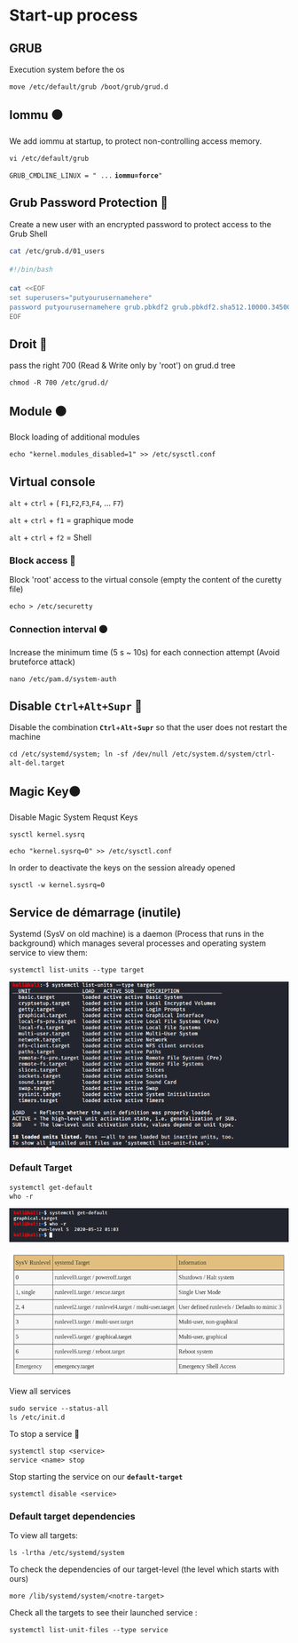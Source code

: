 # Start-up process

## GRUB 

Execution system before the os

```text
move /etc/default/grub /boot/grub/grud.d
```

## Iommu ⚫ 

We add iommu at startup, to protect non-controlling access memory.

```text
vi /etc/default/grub
```

`GRUB_CMDLINE_LINUX = " ...` **`iommu=force`**`"`

## Grub Password Protection 🔴 

Create a new user with an encrypted password to protect access to the Grub Shell

```bash
cat /etc/grub.d/01_users

#!/bin/bash

cat <<EOF
set superusers="putyourusernamehere"
password putyourusernamehere grub.pbkdf2 grub.pbkdf2.sha512.10000.3450C89...
EOF
```

## Droit 🔴 

pass the right 700 \(Read & Write only by 'root'\) on grud.d tree

```text
chmod -R 700 /etc/grud.d/
```

## Module ⚫ 

Block loading of additional modules

```text
echo "kernel.modules_disabled=1" >> /etc/sysctl.conf
```

## Virtual console

`alt` + `ctrl` + \( `F1`,`F2`,`F3`,`F4`, ... `F7`\)

`alt` + `ctrl` + `f1` = graphique mode

`alt` + `ctrl` + `f2` = Shell

### Block access 🔴 

Block 'root' access to the virtual console \(empty the content of the curetty file\)

```text
echo > /etc/securetty
```

### Connection interval ⚫ 

Increase the minimum time \(5 s ~ 10s\) for each connection attempt \(Avoid bruteforce attack\)

```text
nano /etc/pam.d/system-auth 
```

## Disable `Ctrl+Alt+Supr` 🔴 

Disable the combination **`Ctrl`**+**`Alt`**+**`Supr`** so that the user does not restart the machine

```text
cd /etc/systemd/system; ln -sf /dev/null /etc/system.d/system/ctrl-alt-del.target
```

## Magic Key⚫ 

Disable Magic System Requst Keys

```text
sysctl kernel.sysrq
```

```text
echo "kernel.sysrq=0" >> /etc/sysctl.conf
```

In order to deactivate the keys on the session already opened

```text
sysctl -w kernel.sysrq=0
```

## Service de démarrage \(inutile\)

Systemd \(SysV on old machine\) is a daemon \(Process that runs in the background\) which manages several processes and operating system service to view them:

```text
systemctl list-units --type target
```

![](../.gitbook/assets/systemctl-list-units-type-target.png)

### Default Target

```text
systemctl get-default
who -r
```

![](../.gitbook/assets/runlevel.png)

![](../.gitbook/assets/runlevel_systemd_systemv.png)

View all services

```text
sudo service --status-all
ls /etc/init.d
```

To stop a service 🔴 

```text
systemctl stop <service>
service <name> stop
```

Stop starting the service on our **`default-target`**

```text
systemctl disable <service>
```

### Default target dependencies

To view all targets:

```text
ls -lrtha /etc/systemd/system
```

To check the dependencies of our target-level \(the level which starts with ours\)

```text
more /lib/systemd/system/<notre-target>
```

Check all the targets to see their launched service :

```text
systemctl list-unit-files --type service
```

